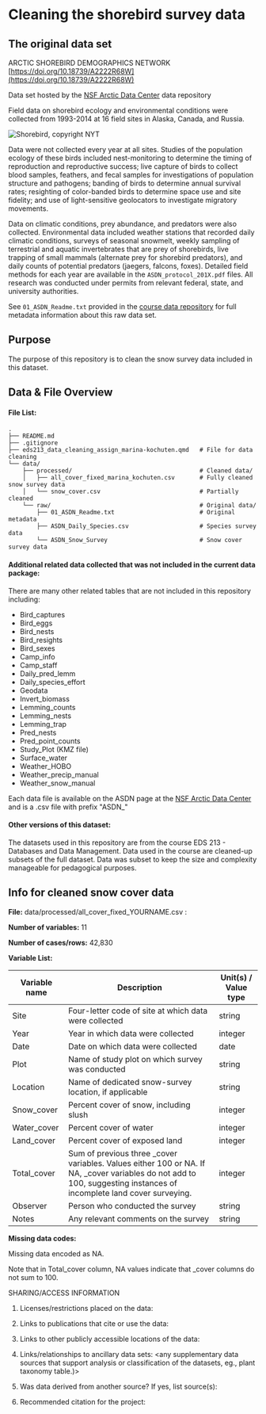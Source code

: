 # Cleaning the shorebird survey data

## The original data set

ARCTIC SHOREBIRD DEMOGRAPHICS NETWORK [https://doi.org/10.18739/A2222R68W](https://doi.org/10.18739/A2222R68W)

Data set hosted by the [NSF Arctic Data Center](https://arcticdata.io) data repository 

Field data on shorebird ecology and environmental conditions were collected from 1993-2014 at 16 field sites in Alaska, Canada, and Russia.

![Shorebird, copyright NYT](https://static01.nyt.com/images/2017/09/10/nyregion/10NATURE1/10NATURE1-superJumbo.jpg?quality=75&auto=webp)

Data were not collected every year at all sites. Studies of the population ecology of these birds included nest-monitoring to determine the timing of reproduction and reproductive success; live capture of birds to collect blood samples, feathers, and fecal samples for investigations of population structure and pathogens; banding of birds to determine annual survival rates; resighting of color-banded birds to determine space use and site fidelity; and use of light-sensitive geolocators to investigate migratory movements. 

Data on climatic conditions, prey abundance, and predators were also collected. Environmental data included weather stations that recorded daily climatic conditions, surveys of seasonal snowmelt, weekly sampling of terrestrial and aquatic invertebrates that are prey of shorebirds, live trapping of small mammals (alternate prey for shorebird predators), and daily counts of potential predators (jaegers, falcons, foxes). Detailed field methods for each year are available in the `ASDN_protocol_201X.pdf` files. All research was conducted under permits from relevant federal, state, and university authorities.

See `01_ASDN_Readme.txt` provided in the [course data repository](https://github.com/UCSB-Library-Research-Data-Services/bren-meds213-spring-2024-class-data) for full metadata information about this raw data set.

## Purpose

The purpose of this repository is to clean the snow survey data included in this dataset. 

## Data & File Overview

#### File List:

```
.
├── README.md
├── .gitignore
├── eds213_data_cleaning_assign_marina-kochuten.qmd   # File for data cleaning
└── data/
    ├── processed/                                    # Cleaned data/
    │   ├── all_cover_fixed_marina_kochuten.csv       # Fully cleaned snow survey data
    │   └── snow_cover.csv                            # Partially cleaned
    └── raw/                                          # Original data/
        ├── 01_ASDN_Readme.txt                        # Original metadata
        ├── ASDN_Daily_Species.csv                    # Species survey data
        └── ASDN_Snow_Survey                          # Snow cover survey data
```


#### Additional related data collected that was not included in the current data package:

There are many other related tables that are not included in this repository including:

- Bird_captures
- Bird_eggs
- Bird_nests
- Bird_resights
- Bird_sexes
- Camp_info
- Camp_staff
- Daily_pred_lemm
- Daily_species_effort
- Geodata
- Invert_biomass
- Lemming_counts
- Lemming_nests
- Lemming_trap
- Pred_nests
- Pred_point_counts
- Study_Plot	(KMZ file)
- Surface_water
- Weather_HOBO
- Weather_precip_manual
- Weather_snow_manual

Each data file is available on the ASDN page at the [NSF Arctic Data Center](https://arcticdata.io) and is a .csv file with prefix "ASDN_"

#### Other versions of this dataset:

The datasets used in this repository are from the course EDS 213 - Databases and Data Management. Data used in the course are cleaned-up subsets of the full dataset. Data was subset to keep the size and complexity manageable for pedagogical purposes.


## Info for cleaned snow cover data

**File:** data/processed/all_cover_fixed_YOURNAME.csv : 

**Number of variables:** 11

**Number of cases/rows:** 42,830

**Variable List:**

| Variable name | Description                                                                                                                                                           | Unit(s) / Value type |
|---------------|-----------------------------------------------------------------------------------------------------------------------------------------------------------------------|----------------------|
| Site          | Four-letter code of site at which data were collected                                                                                                                 | string               |
| Year          | Year in which data were collected                                                                                                                                     | integer              |
| Date          | Date on which data were collected                                                                                                                                     | date                 |
| Plot          | Name of study plot on which survey was conducted                                                                                                                      | string               |
| Location      | Name of dedicated snow-survey location, if applicable                                                                                                                 | string               |
| Snow_cover    | Percent cover of snow, including slush                                                                                                                                | integer              |
| Water_cover   | Percent cover of water                                                                                                                                                | integer              |
| Land_cover    | Percent cover of exposed land                                                                                                                                         | integer              |
| Total_cover   | Sum of previous three _cover variables. Values either 100 or NA.  If NA, _cover variables do not add to 100, suggesting instances of incomplete land cover surveying. | integer              |
| Observer      | Person who conducted the survey                                                                                                                                       | string               |
| Notes         | Any relevant comments on the survey                                                                                                                                   | string               |

**Missing data codes:**
   
Missing data encoded as NA.

Note that in Total_cover column, NA values indicate that _cover columns do not sum to 100. 


SHARING/ACCESS INFORMATION

1. Licenses/restrictions placed on the data:

2. Links to publications that cite or use the data:

3. Links to other publicly accessible locations of the data:

4. Links/relationships to ancillary data sets: <any supplementary data sources 
that support analysis or classification of the datasets, eg., plant taxonomy table.)>

5. Was data derived from another source? If yes, list source(s): <list citations 
to original sources>

6. Recommended citation for the project:
